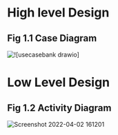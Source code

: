 # High level Design
## Fig 1.1 Case Diagram
![![usecasebank drawio]](https://user-images.githubusercontent.com/101317269/161365136-aa362bd7-ab4a-4ba3-bf01-65b553371e44.png)

# Low Level Design
## Fig 1.2 Activity Diagram
![Screenshot 2022-04-02 161201](https://user-images.githubusercontent.com/101317269/161379576-a1235633-2552-44b0-8f75-6b8fe7e3aa5c.png)
